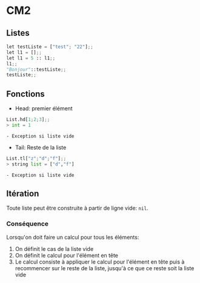 # CM2

## Listes
```py
let testListe = ["test"; "22"];;
let l1 = [];;
let l1 = 5 :: l1;;
l1;;
"Bonjour"::testListe;;
testListe;;
```

## Fonctions
- Head: premier élément
```py
List.hd[1;2;3];;
> int = 1
```
	- Exception si liste vide
- Tail: Reste de la liste
```py
List.tl["z";"d";"f"];;
> string list = ["d","f"]
```     
	- Exception si liste vide

## Itération
Toute liste peut être construite à partir de ligne vide: `nil`.     
### Conséquence
Lorsqu'on doit faire un calcul pour tous les éléments:
1. On définit le cas de la liste vide
2. On définit le calcul pour l'élément en tête
3. Le calcul consiste à appliquer le calcul pour l'élément en tête puis à recommencer sur le reste de la liste, jusqu'à ce que ce reste soit la liste vide


